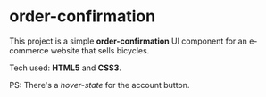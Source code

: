# order-confirmation

This project is a simple __order-confirmation__ UI component for an e-commerce website that sells bicycles.

Tech used: __HTML5__ and __CSS3__.

PS: There's a _hover-state_ for the account button.
